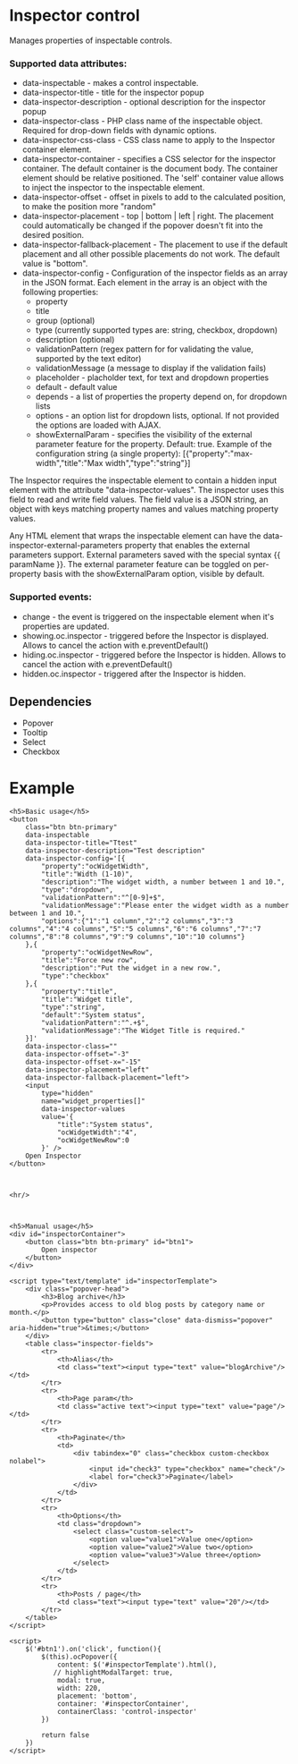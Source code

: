 # Inspector control

Manages properties of inspectable controls.

### Supported data attributes:

- data-inspectable - makes a control inspectable.
- data-inspector-title - title for the inspector popup
- data-inspector-description - optional description for the inspector popup
- data-inspector-class - PHP class name of the inspectable object. Required for drop-down fields with dynamic options.
- data-inspector-css-class - CSS class name to apply to the Inspector container element.
- data-inspector-container - specifies a CSS selector for the inspector container. The default container is the document body. The container element should be relative positioned. The 'self' container value allows to inject the inspector to the inspectable element.
- data-inspector-offset - offset in pixels to add to the calculated position, to make the position more "random"
- data-inspector-placement - top | bottom | left | right. The placement could automatically be changed if the popover doesn't fit into the desired position.
- data-inspector-fallback-placement - The placement to use if the default placement and all other possible placements do not work. The default value is "bottom".
- data-inspector-config - Configuration of the inspector fields as an array in the JSON format.
    Each element in the array is an object with the following properties:
    - property
    - title
    - group (optional)
    - type (currently supported types are: string, checkbox, dropdown)
    - description (optional)
    - validationPattern (regex pattern for for validating the value, supported by the text editor)
    - validationMessage (a message to display if the validation fails)
    - placeholder - placholder text, for text and dropdown properties
    - default - default value
    - depends - a list of properties the property depend on, for dropdown lists
    - options - an option list for dropdown lists, optional. If not provided the options are loaded with AJAX.
    - showExternalParam - specifies the visibility of the external parameter feature for the property. Default: true.
    Example of the configuration string (a single property):
    [{"property":"max-width","title":"Max width","type":"string"}]

The Inspector requires the inspectable element to contain a hidden input element with the attribute "data-inspector-values".
The inspector uses this field to read and write field values. The field value is a JSON string, an object with keys matching property
names and values matching property values.

Any HTML element that wraps the inspectable element can have the data-inspector-external-parameters property that enables the external 
parameters support. External parameters saved with the special syntax {{ paramName }}. The external parameter feature can be toggled
on per-property basis with the showExternalParam option, visible by default.

### Supported events:

- change - the event is triggered on the inspectable element when it's properties are updated.
- showing.oc.inspector - triggered before the Inspector is displayed. Allows to cancel the action with e.preventDefault()
- hiding.oc.inspector - triggered before the Inspector is hidden. Allows to cancel the action with e.preventDefault()
- hidden.oc.inspector - triggered after the Inspector is hidden.

## Dependencies

- Popover
- Tooltip
- Select
- Checkbox

# Example

    <h5>Basic usage</h5>
    <button
        class="btn btn-primary"
        data-inspectable
        data-inspector-title="Ttest"
        data-inspector-description="Test description"
        data-inspector-config='[{
            "property":"ocWidgetWidth",
            "title":"Width (1-10)",
            "description":"The widget width, a number between 1 and 10.",
            "type":"dropdown",
            "validationPattern":"^[0-9]+$",
            "validationMessage":"Please enter the widget width as a number between 1 and 10.",
            "options":{"1":"1 column","2":"2 columns","3":"3 columns","4":"4 columns","5":"5 columns","6":"6 columns","7":"7 columns","8":"8 columns","9":"9 columns","10":"10 columns"}
        },{
            "property":"ocWidgetNewRow",
            "title":"Force new row",
            "description":"Put the widget in a new row.",
            "type":"checkbox"
        },{
            "property":"title",
            "title":"Widget title",
            "type":"string",
            "default":"System status",
            "validationPattern":"^.+$",
            "validationMessage":"The Widget Title is required."
        }]'
        data-inspector-class=""
        data-inspector-offset="-3"
        data-inspector-offset-x="-15"
        data-inspector-placement="left"
        data-inspector-fallback-placement="left">
        <input
            type="hidden"
            name="widget_properties[]"
            data-inspector-values
            value='{
                "title":"System status",
                "ocWidgetWidth":"4",
                "ocWidgetNewRow":0
            }' />
        Open Inspector
    </button>



    <hr/>



    <h5>Manual usage</h5>
    <div id="inspectorContainer">
        <button class="btn btn-primary" id="btn1">
            Open inspector
        </button>
    </div>

    <script type="text/template" id="inspectorTemplate">
        <div class="popover-head">
            <h3>Blog archive</h3>
            <p>Provides access to old blog posts by category name or month.</p>
            <button type="button" class="close" data-dismiss="popover" aria-hidden="true">&times;</button>
        </div>
        <table class="inspector-fields">
            <tr>
                <th>Alias</th>
                <td class="text"><input type="text" value="blogArchive"/></td>
            </tr>
            <tr>
                <th>Page param</th>
                <td class="active text"><input type="text" value="page"/></td>
            </tr>
            <tr>
                <th>Paginate</th>
                <td>
                    <div tabindex="0" class="checkbox custom-checkbox nolabel">
                        <input id="check3" type="checkbox" name="check"/>
                        <label for="check3">Paginate</label>
                    </div>
                </td>
            </tr>
            <tr>
                <th>Options</th>
                <td class="dropdown">
                    <select class="custom-select">
                        <option value="value1">Value one</option>
                        <option value="value2">Value two</option>
                        <option value="value3">Value three</option>
                    </select>
                </td>
            </tr>
            <tr>
                <th>Posts / page</th>
                <td class="text"><input type="text" value="20"/></td>
            </tr>
        </table>
    </script>

    <script>
        $('#btn1').on('click', function(){
            $(this).ocPopover({
                content: $('#inspectorTemplate').html(),
               // highlightModalTarget: true,
                modal: true,
                width: 220,
                placement: 'bottom',
                container: '#inspectorContainer',
                containerClass: 'control-inspector'
            })

            return false
        })
    </script>
